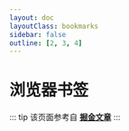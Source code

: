 ```yaml
---
layout: doc
layoutClass: bookmarks
sidebar: false
outline: [2, 3, 4]
---
```


<script lang="ts" setup>
import NavLinkGroup from './../.vitepress/components/NavLinkGroup.vue'
import { NAV_DATA } from './../.vitepress/model/bookmark'
</script>

# 浏览器书签

::: tip
该页面参考自 [**掘金文章**](https://juejin.cn/post/7204860462239498296)
:::

<NavLinkGroup v-for="{title, items} in NAV_DATA" :title="title" :items="items"/>

<br />